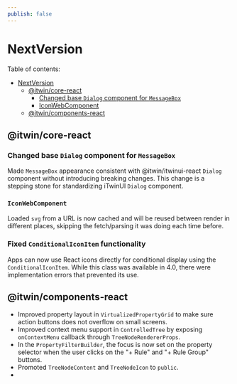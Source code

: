 ```yaml
---
publish: false
---
```


# NextVersion

Table of contents:

- [NextVersion](#nextversion)
  - [@itwin/core-react](#itwincore-react)
    - [Changed base `Dialog` component for `MessageBox`](#changed-base-dialog-component-for-messagebox)
    - [IconWebComponent](#iconwebcomponent)
  - [@itwin/components-react](#itwincomponents-react)

## @itwin/core-react

### Changed base `Dialog` component for `MessageBox`

Made `MessageBox` appearance consistent with @itwin/itwinui-react `Dialog` component without introducing breaking changes. This change is a stepping stone for standardizing iTwinUI `Dialog` component.

### `IconWebComponent`

Loaded `svg` from a URL is now cached and will be reused between render in different places, skipping the fetch/parsing it was doing each time before.

### Fixed `ConditionalIconItem` functionality

Apps can now use React icons directly for conditional display using the `ConditionalIconItem`. While this class was available in 4.0, there were implementation errors that prevented its use.

## @itwin/components-react

- Improved property layout in `VirtualizedPropertyGrid` to make sure action buttons does not overflow on small screens.
- Improved context menu support in `ControlledTree` by exposing `onContextMenu` callback through `TreeNodeRendererProps`.
- In the `PropertyFilterBuilder`, the focus is now set on the property selector when the user clicks on the "+ Rule" and "+ Rule Group" buttons.
- Promoted `TreeNodeContent` and `TreeNodeIcon` to `public`.
- 